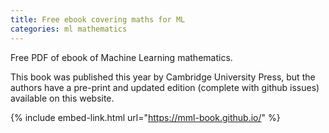 ```yaml
---
title: Free ebook covering maths for ML
categories: ml mathematics
---
```


Free PDF of ebook of Machine Learning mathematics.

<!-- - -->

This book was published this year by Cambridge University Press, but the authors have a pre-print and updated edition (complete with github issues) available on this website.

{% include embed-link.html url="https://mml-book.github.io/" %}